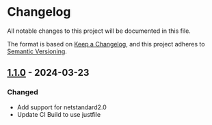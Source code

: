 # Changelog

All notable changes to this project will be documented in this file.

The format is based on [Keep a Changelog](https://keepachangelog.com/en/1.0.0/),
and this project adheres to [Semantic Versioning](https://semver.org/spec/v2.0.0.html).

## [1.1.0] - 2024-03-23

### Changed

- Add support for netstandard2.0
- Update CI Build to use justfile

[1.1.0]: https://github.com/rhysparry/Dirt.Args/compare/v1.0.1..1.1.0

<!-- generated by git-cliff -->
